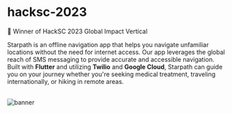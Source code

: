 # hacksc-2023

🏅 Winner of HackSC 2023 Global Impact Vertical

Starpath is an offline navigation app that helps you navigate unfamiliar locations without the need for internet access. Our app leverages the global reach of SMS messaging to provide accurate and accessible navigation. Built with **Flutter** and utilizing **Twilio** and **Google Cloud**, Starpath can guide you on your journey whether you're seeking medical treatment, traveling internationally, or hiking in remote areas.
<br><br>

![banner](https://user-images.githubusercontent.com/32281640/217441012-09196e46-5b4e-4761-a414-e4565fcd8a6b.jpg)
